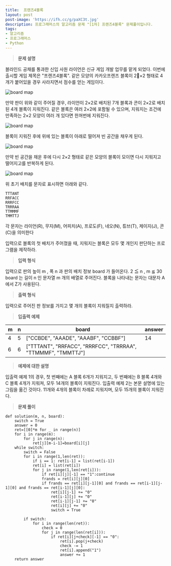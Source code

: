 ```yaml
---
title:  프렌즈4블록
layout: post
post-image: 'https://ifh.cc/g/paXC3t.jpg'
description: 프로그래머스의 알고리즘 문제 "[1차] 프렌즈4블록" 문제풀이입니다.
tags:
- 알고리즘
- 프로그래머스
- Python
---
```



>**문제 설명**

블라인드 공채를 통과한 신입 사원 라이언은 신규 게임 개발 업무를 맡게 되었다. 이번에 출시할 게임 제목은 "프렌즈4블록".
같은 모양의 카카오프렌즈 블록이 2×2 형태로 4개가 붙어있을 경우 사라지면서 점수를 얻는 게임이다.

<img src="http://t1.kakaocdn.net/welcome2018/pang1.png" title="Friends 4 block!" alt="board map">

만약 판이 위와 같이 주어질 경우, 라이언이 2×2로 배치된 7개 블록과 콘이 2×2로 배치된 4개 블록이 지워진다. 같은 블록은 여러 2×2에 포함될 수 있으며, 지워지는 조건에 만족하는 2×2 모양이 여러 개 있다면 한꺼번에 지워진다.

<img src="http://t1.kakaocdn.net/welcome2018/pang2.png" title="Friends 4 block!" alt="board map">

블록이 지워진 후에 위에 있는 블록이 아래로 떨어져 빈 공간을 채우게 된다.

<img src="http://t1.kakaocdn.net/welcome2018/pang3.png" title="Friends 4 block!" alt="board map">

만약 빈 공간을 채운 후에 다시 2×2 형태로 같은 모양의 블록이 모이면 다시 지워지고 떨어지고를 반복하게 된다.

<img src="http://t1.kakaocdn.net/welcome2018/pang4.png" title="Friends 4 block!" alt="board map">

위 초기 배치를 문자로 표시하면 아래와 같다.

    TTTANT
    RRFACC
    RRRFCC
    TRRRAA
    TTMMMF
    TMMTTJ

각 문자는 라이언(R), 무지(M), 어피치(A), 프로도(F), 네오(N), 튜브(T), 제이지(J), 콘(C)을 의미한다

입력으로 블록의 첫 배치가 주어졌을 때, 지워지는 블록은 모두 몇 개인지 판단하는 프로그램을 제작하라.

>**입력 형식**


입력으로 판의 높이  m , 폭  n 과 판의 배치 정보  board 가 들어온다.
2 ≦  n ,  m  ≦ 30
 board 는 길이  n 인 문자열  m 개의 배열로 주어진다. 블록을 나타내는 문자는 대문자 A에서 Z가 사용된다.


>**출력 형식**

입력으로 주어진 판 정보를 가지고 몇 개의 블록이 지워질지 출력하라.

>**입출력 예제**

| m | n | board | answer |
|--|--|--|--|
| 4 | 5 | ["CCBDE", "AAADE", "AAABF", "CCBBF"] | 14 |
| 6 | 6 | ["TTTANT", "RRFACC", "RRRFCC", "TRRRAA", "TTMMMF", "TMMTTJ"] |

>**예제에 대한 설명**


입출력 예제 1의 경우, 첫 번째에는 A 블록 6개가 지워지고, 두 번째에는 B 블록 4개와 C 블록 4개가 지워져, 모두 14개의 블록이 지워진다.
입출력 예제 2는 본문 설명에 있는 그림을 옮긴 것이다. 11개와 4개의 블록이 차례로 지워지며, 모두 15개의 블록이 지워진다.


>**문제 풀이**

    def solution(m, n, board):
        switch = True
        answer = 0
        ret=[[0]*m for _ in range(n)]
        for i in range(m):
            for j in range(n):
                ret[j][m-i-1]=board[i][j]
        while switch:
            switch = False
            for i in range(1,len(ret)):
                if i == 1: ret[i-1] = list(ret[i-1])
                ret[i] = list(ret[i])
                for j in range(1,len(ret[i])):
                    if ret[i][j][-1] == "1":continue
                    frands = ret[i][j][0]
                    if frands == ret[i][j-1][0] and frands == ret[i-1][j-1][0] and frands == ret[i-1][j][0]:
                        ret[i][j-1] += "0"
                        ret[i-1][j] += "0"
                        ret[i-1][j-1] += "0"
                        ret[i][j] += "0"
                        switch = True
                        
            if switch:
                for i in range(len(ret)):
                    check = 0 
                    for j in range(len(ret[i])):
                        if ret[i][j+check][-1] == "0":
                            ret[i].pop(j+check)
                            check -= 1
                            ret[i].append("1")
                            answer += 1
        return answer

